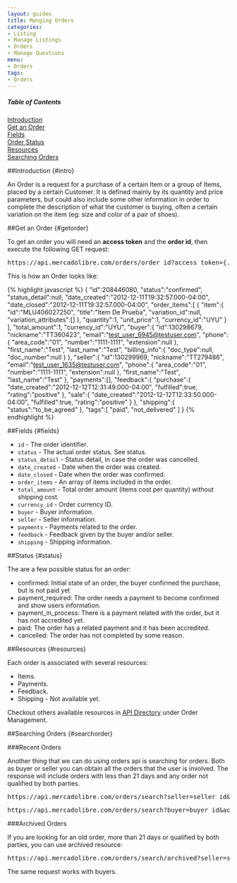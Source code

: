 ```yaml
---
layout: guides
title: Manging Orders
categories: 
- Listing
- Manage Listings
- Orders
- Manage Questions
menu:
- Orders
tags: 
- Orders
---
```


<div class="contents">
  <h5>Table of Contents</h5>
  <dl>
    <dt><a href="javascript:void(0)" onClick="goToByScroll('intro')">Introduction</a></dt>
    <dt><a href="javascript:void(0)" onClick="goToByScroll('getorder')">Get an Order</a></dt>
    <dt><a href="javascript:void(0)" onClick="goToByScroll('fields')">Fields</a></dt>
    <dt><a href="javascript:void(0)" onClick="goToByScroll('status')">Order Status</a></dt>
    <dt><a href="javascript:void(0)" onClick="goToByScroll('resources')">Resources</a></dt>
    <dt><a href="javascript:void(0)" onClick="goToByScroll('searchorder')">Searching Orders</a></dt>
  </dl>
</div>


##Introduction {#intro}

An Order is a request for a purchase of a certain Item or a group of Items, placed by a certain Customer. It is defined mainly by its quantity and price parameters, but could also include some other information in order to complete the description of what the customer is buying, often a certain variation on the item (eg: size and color of a pair of shoes).

##Get an Order {#getorder} 

To get an order you will need an **access token** and the **order id**, then execute the following GET request:

<pre class="terminal">
https://api.mercadolibre.com/orders/order_id?access_token={...}
</pre>

This is how an Order looks like:

{% highlight javascript %}
{
  "id":208446080,
  "status":"confirmed",
  "status_detail":null,
  "date_created":"2012-12-11T19:32:57.000-04:00",
  "date_closed":"2012-12-11T19:32:57.000-04:00",
  "order_items":[
      {
        "item":{
                "id":"MLU406027250",
                "title":"Item De Prueba",
                "variation_id":null,
                "variation_attributes":[]
        },
        "quantity":1,
        "unit_price":1,
        "currency_id":"UYU"
      }
  ],
  "total_amount":1,
  "currency_id":"UYU",
  "buyer":{
           "id":130298679,
           "nickname":"TT360423",
           "email":"test_user_6945@testuser.com",
           "phone":{
                   "area_code":"01",
                   "number":"1111-1111",
                   "extension":null
            },
           "first_name":"Test",
           "last_name":"Test",
           "billing_info":{
                           "doc_type":null,
                           "doc_number":null
            }
  },
  "seller":{
            "id":130299969,
            "nickname":"TT279486",
            "email":"test_user_1635@testuser.com",
            "phone":{
                      "area_code":"01",
                      "number":"1111-1111",
                      "extension":null
            },
            "first_name":"Test",
            "last_name":"Test"
  },
  "payments":[],
  "feedback":{
            "purchase":{
                        "date_created":"2012-12-12T12:31:49.000-04:00",
                        "fulfilled":true,
                        "rating":"positive"
            },
            "sale":{
                    "date_created":"2012-12-12T12:33:50.000-04:00",
                    "fulfilled":true,
                    "rating":"positive"
            }
  },
  "shipping":{
              "status":"to_be_agreed"
  },
  "tags":[
          "paid",
          "not_delivered"
  ]
}
{% endhighlight %}

##Fields {#fields}

- `id` - The order identifier.
- `status` - The actual order status. See status.
- `status_detail` - Status detail, in case the order was cancelled. 
- `date_created` - Date when the order was created.
- `date_closed` - Date when the order was confirmed.
- `order_items` - An array of items included in the order.
- `total_amount` - Total order amount (items cost per quantity) without shipping cost. 
- `currency_id` - Order currency ID. 
- `buyer` - Buyer information.
- `seller` - Seller information.
- `payments` - Payments related to the order.
- `feedback` - Feedback given by the buyer and/or seller. 
- `shipping` - Shipping information.


##Status {#status}

The are a few possible status for an order:

+ confirmed: Initial state of an order, the buyer confirmed the purchase, but is not paid yet
+ payment_required: The order needs a payment to become confirmed and show users information.
+ payment_in_process: There is a payment related with the order, but it has not accredited yet.
+ paid: The order has a related payment and it has been accredited.
+ cancelled: The order has not completed by some reason.

##Resources {#resources}

Each order is associated with several resources:

* Items.
* Payments.
* Feedback.
* Shipping - Not available yet. 

Checkout others available resources in [API Directory](/API-directory/) under Order Management.

##Searching Orders {#searchorder} 

###Recent Orders

Another thing that we can do using orders api is searching for orders. Both as buyer or seller you can obtain all the orders that the user is involved. The response will include orders with less than 21 days and any order not qualified by both parties. 

<pre class="terminal">
https://api.mercadolibre.com/orders/search?seller=seller_id&#038;access_token={...}
</pre>

<pre class="terminal">
https://api.mercadolibre.com/orders/search?buyer=buyer_id&#038;access_token={...}
</pre>

###Archived Orders

If you are looking for an old order, more than 21 days or qualified by both parties, you can use archived resource: 

<pre class="terminal">
https://api.mercadolibre.com/orders/search/archived?seller=seller_id&#038;access_token={...}
</pre>

The same request works with buyers. 

